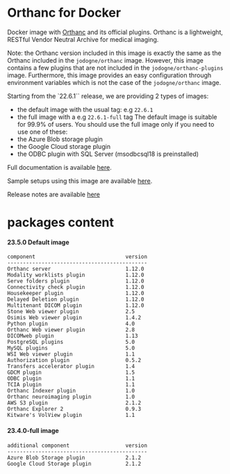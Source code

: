 # Orthanc for Docker
Docker image with [Orthanc](https://www.orthanc-server.com/) and its official plugins. Orthanc is a lightweight, RESTful Vendor Neutral Archive for medical imaging.

Note: the Orthanc version included in this image is exactly the same as the Orthanc included in the `jodogne/orthanc` image.  However,
this image contains a few plugins that are not included in the `jodogne/orthanc-plugins` image.  Furthermore,
this image provides an easy configuration through environment variables which is not the case of the `jodogne/orthanc` image.

Starting from the `22.6.1`` release, we are providing 2 types of images:
  - the default image with the usual tag: e.g `22.6.1`
  - the full image with a e.g `22.6.1-full` tag
The default image is suitable for 99.9% of users.
You should use the full image only if you need to use one of these:
  - the Azure Blob storage plugin
  - the Google Cloud storage plugin
  - the ODBC plugin with SQL Server (msodbcsql18 is preinstalled)

Full documentation is available [here](https://book.orthanc-server.com/users/docker-osimis.html).

Sample setups using this image are available [here](https://bitbucket.org/osimis/orthanc-setup-samples/).

Release notes are available [here](https://github.com/orthanc-server/orthanc-builder/blob/master/release-notes-docker-images.txt)


# packages content

#### 23.5.0 Default image
```
component                             version
---------------------------------------------
Orthanc server                        1.12.0
Modality worklists plugin             1.12.0
Serve folders plugin                  1.12.0
Connectivity check plugin             1.12.0
Housekeeper plugin                    1.12.0
Delayed Deletion plugin               1.12.0
Multitenant DICOM plugin              1.12.0
Stone Web viewer plugin               2.5
Osimis Web viewer plugin              1.4.2
Python plugin                         4.0
Orthanc Web viewer plugin             2.8
DICOMweb plugin                       1.13
PostgreSQL plugins                    5.0
MySQL plugins                         5.0
WSI Web viewer plugin                 1.1
Authorization plugin                  0.5.2
Transfers accelerator plugin          1.4
GDCM plugin                           1.5
ODBC plugin                           1.1
TCIA plugin                           1.1
Orthanc Indexer plugin                1.0
Orthanc neuroimaging plugin           1.0
AWS S3 plugin                         2.1.2
Orthanc Explorer 2                    0.9.3
Kitware's VolView plugin              1.1
```

#### 23.4.0-full image 
```
additional component                  version
---------------------------------------------
Azure Blob Storage plugin             2.1.2
Google Cloud Storage plugin           2.1.2
````
